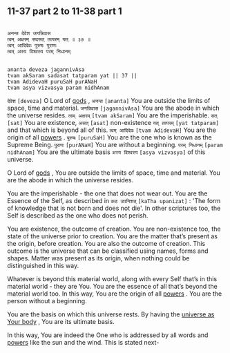 ## 11-37 part 2 to 11-38 part 1

```shloka-sa

अनन्त देवेश जगन्निवास
त्वम् अक्षरम् सदसत् तत्परम् यत् ॥ ३७ ॥
त्वम् आदिदेवः पुरुषः पुराणः
त्वम् अस्य विश्वस्य परम् निधानम्

```
```shloka-sa-hk

ananta deveza jagannivAsa
tvam akSaram sadasat tatparam yat || 37 ||
tvam AdidevaH puruSaH purANaH
tvam asya vizvasya param nidhAnam

```
`देवेश` `[deveza]` O Lord of 
[gods](4-12.md#gods_and_other_powers)
, `अनन्त` `[ananta]` You are outside the limits of space, time and material. `जगन्निवास` `[jagannivAsa]` You are the abode in which the universe resides. `त्वम् अक्षरम्` `[tvam akSaram]` You are the imperishable. `सत्` `[sat]` You are existence, `असत्` `[asat]` non-existence `यत् तत्परम्` `[yat tatparam]` and that which is beyond all of this. `त्वम् आदिदेवः` `[tvam AdidevaH]` You are the origin of all 
[powers](4-12.md#gods_and_other_powers)
. `पुरुषः` `[puruSaH]` You are the one who is known as the Supreme Being. `पुराणः` `[purANaH]` You are without a beginning. `परम् निधानम्` `[param nidhAnam]` You are the ultimate basis `अस्य विश्वस्य` `[asya vizvasya]` of this universe.

O Lord of 
[gods](4-12.md#gods_and_other_powers)
, You are outside the limits of space, time and material. You are the abode in which the universe resides. 

You are the imperishable - the one that does not wear out. You are the Essence of the Self, as described in 
`कठ उपनिशत्` `[kaTha upanizat]` :
 'The form of knowledge that is not born and does not die'. In other scriptures too, the Self is described as the one who does not perish. 

You are existence, the outcome of creation. You are non-existence too, the state of the universe prior to creation. You are the matter that’s present as the origin, before creation. You are also the outcome of creation. This outcome is the universe that can be classified using names, forms and shapes. Matter was present as its origin, when nothing could be distinguished in this way. 

Whatever is beyond this material world, along with every Self that’s in this material world - they are You. You are the essence of all that’s beyond the material world too. In this way, You are the origin of all 
[powers](4-12.md#gods_and_other_powers)
. You are the person without a beginning.

You are the basis on which this universe rests. By having the 
[universe as Your body](universe_as_his_body)
, You are its ultimate basis.

In this way, You are indeed the One who is addressed by all words and 
[powers](4-12.md#gods_and_other_powers)
 like the sun and the wind. This is stated next-


